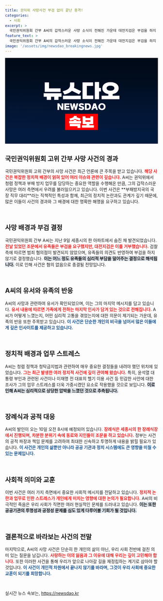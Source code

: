 ```yaml
---
title: 권익위 사망사건 부검 없이 끝난 충격!
categories:
  - 사회
excerpt: >
  국민권익위원회 간부 A씨의 갑작스러운 사망 소식이 전해진 가운데 대전지검은 부검을 하지 않기로 결정했습니다. 유서에는 가족에게 보내는 마지막 인사가 담겨있어 더욱 안타까움을 더하고 있습니다. 검찰은 혐의가 없다고 결론 내리며 사건을 종결할 계획입니다.
feature_text: >
  국민권익위원회 간부 A씨의 갑작스러운 사망 소식이 전해진 가운데 대전지검은 부검을 하지 않기로 결정했습니다. 유서에는 가족에게 보내는 마지막 인사가 담겨있어 더욱 안타까움을 더하고 있습니다. 검찰은 혐의가 없다고 결론 내리며 사건을 종결할 계획입니다.
image: '/assets/img/newsdao_breakingnews.jpg'
---
```


<p><img src="/assets/img/newsdao_breakingnews.jpg" alt="bookingtag 속보" /></p>

<h2 data-ke-size="size26">국민권익위원회 고위 간부 사망 사건의 경과</h2>

<p data-ke-size="size16">국민권익위원회 고위 간부의 사망 사건은 최근 언론에 큰 주목을 받고 있습니다. <b><span style="color: #ee2323;">해당 사건은 복잡한 정치적 배경이 얽혀 있어 여러 이슈와 관련이 깊습니다.</span></b> A씨는 권익위에서 청렴 정책과 부패 방지 업무를 담당하는 중요한 역할을 수행해온 만큼, 그의 갑작스러운 사망은 여러 측면에서 우려를 불러일으키고 있습니다. 이번 사건은 **부패방지국의 국장 직무 대리**라는 직책적인 특성과 함께, 최근의 정치적 논란과도 관계가 깊기 때문에, 많은 이들이 사건의 경과와 그 배경에 대한 명확한 해명을 요구하고 있습니다.</p>

<p data-ke-size="size16">&nbsp;</p>

<h2 data-ke-size="size26">사망 배경과 부검 결정</h2>

<p data-ke-size="size16">국민권익위원회 간부 A씨는 지난 9일 세종시의 한 아파트에서 숨진 채 발견되었습니다. <b><span style="color: #ee2323;">전날 있었던 조문에서 유족들은 부검을 요구했지만, 대전지검은 이를 거부했습니다.</span></b> 검찰 측에 따르면 범죄 혐의점이 발견되지 않았으며, 유족들의 의견도 반영하여 부검을 하지 않기로 결정했습니다. <b><span style="background-color: #21538527;">이는 어느 정도 유족들의 심리적 부담을 덜어주는 결정으로 해석됩니다.</span></b> 이로 인해 사건은 혐의 없음으로 종결될 전망입니다.</p> 

<p data-ke-size="size16">&nbsp;</p>

<h2 data-ke-size="size26">A씨의 유서와 유족의 반응</h2>

<p data-ke-size="size16">A씨의 사망과 관련하여 유서가 확인되었으며, 이는 그의 마지막 메시지를 담고 있습니다. <b><span style="color: #ee2323;">유서 내용에 따르면 가족에게 전하는 마지막 인사가 담겨 있는 것으로 전해집니다.</span></b> A씨가 어떻게 느꼈는지, 어떤 심리적 고통을 겪었는지에 대한 의문이 제기되는 가운데, 유족의 반응 또한 주목받고 있습니다. <b><span style="color: #1a5490;">이 사건은 단순한 개인의 비극을 넘어서 많은 이들에게 깊은 인사이트를 제공하고 있습니다.</span></b></p> 

<p data-ke-size="size16">&nbsp;</p>

<h2 data-ke-size="size26">정치적 배경과 업무 스트레스</h2>

<p data-ke-size="size16">A씨는 청렴 정책과 청탁금지법과 관련하여 매우 중요한 결정들을 내려야 했던 위치에 있었습니다. <b><span style="color: #ee2323;">그는 최근 발생한 여러 정치적 사건에 깊이 관여해 왔습니다.</span></b> 특히, 윤석열 대통령 부인과 관련된 사건이나 이재명 전 대표의 헬기 이용 사건 등 민감한 사안에 대한 조사가 그의 업무 스트레스를 더욱 가중시켰던 요소로 작용했을 것으로 보입니다. <b><span style="background-color: #21538527;">이로 인해 A씨는 심리적으로 상당한 압박을 느꼈던 것으로 추측됩니다.</span></b></p>

<p data-ke-size="size16">&nbsp;</p>

<h2 data-ke-size="size26">장례식과 공적 대응</h2>

<p data-ke-size="size16">A씨의 발인이 오는 10일 오전 8시에 예정되어 있습니다. <b><span style="color: #ee2323;">장례식은 세종시의 한 장례식장에서 진행되며, 차분한 분위기 속에 동료와 지인들이 조문을 하고 있습니다.</span></b> 정부는 사건의 공적 파장과 책임 문제를 고려하여 최대한 신속하고 투명하게 내용을 밝힐 필요가 있습니다. <b><span style="color: #1a5490;">이 사건은 개인의 삶뿐만 아니라 공공 기관과 정치 시스템에도 큰 영향을 미칠 수 있는 문제입니다.</span></b></p> 

<p data-ke-size="size16">&nbsp;</p>

<h2 data-ke-size="size26">사회적 의미와 교훈</h2>

<p data-ke-size="size16">이번 사건은 여러 가지 측면에서 중요한 사회적 메시지를 전달하고 있습니다. <b><span style="color: #ee2323;">정치적 논란과 업무로 인한 스트레스가 개인에게 미치는 영향에 대한 논의가 필요합니다.</span></b> A씨의 비극적인 죽음은 우리 사회가 직면한 여러 현실적인 문제를 드러내고 있습니다. <b><span style="background-color: #21538527;">이는 또한 공공기관의 투명성과 공정성 문제를 심도 있게 다루어볼 기회가 될 것입니다.</span></b></p>

<p data-ke-size="size16">&nbsp;</p>

<h2 data-ke-size="size26">결론적으로 바라보는 사건의 전말</h2>

<p data-ke-size="size16">마지막으로, A씨의 사망 사건은 단순히 한 개인의 삶이 아닌, 우리 사회 전반에 걸친 의미 있는 질문을 남깁니다. <b><span style="color: #ee2323;">사랑하는 이의 잃음과 그 이유에 대해 우리는 깊이 고민해야 합니다.</span></b> 또한 이러한 사건을 통해 우리가 앞으로 나아갈 길을 재정립하는 계기로 삼아야 할 것입니다. <b><span style="color: #1a5490;">이 사건이 개인적 차원에서 끝나지 않기를 바라며, 그것이 우리 사회에 중요한 교훈이 되기를 희망합니다.</span></b></p> 

<p data-ke-size="size16">&nbsp;</p>
실시간 뉴스 속보는, <a href="https://newsdao.kr" rel="dofollow">https://newsdao.kr</a>


